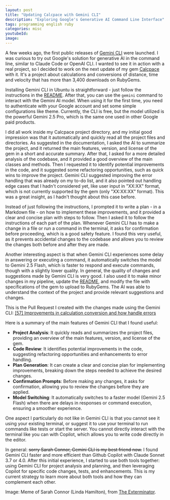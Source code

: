 ```yaml
---
layout: post
title: "Updating Calcpace with Gemini CLI"
description: "Exploring Google's Generative AI Command Line Interface"
tags: programming english ruby
categories: misc
youtubeId:
image:
---
```


A few weeks ago, the first public releases of [Gemini CLI](https://github.com/google-gemini/gemini-cli) were launched. I was curious to try out Google's solution for generative AI in the command line, similar to Claude Code or OpenAI CLI. I wanted to see it in action with a real project, so I decided to work on the next update of my gem [Calcpace](https://rubygems.org/gems/calcpace) with it. It's a project about calculations and conversions of distance, time and velocity that has more than 3,400 downloads on RubyGems.

Installing Gemini CLI in Ubuntu is straightforward - just follow the instructions in the [README](https://github.com/google-gemini/gemini-cli#quickstart). After that, you can use the `gemini` command to interact with the Gemini AI model. When using it for the first time, you need to authenticate with your Google account and set some simple configurations like theme. Currently, the CLI is free, but the model utilized is the powerful Gemini 2.5 Pro, which is the same one used in other Google paid products.

I did all work inside my Calcpace project directory, and my initial good impression was that it automatically and quickly read all the project files and directories. As suggested in the documentation, I asked the AI to summarize the project, and it returned the main features, version, and license of the gem in a short and accurate summary. After that, I asked for a more detailed analysis of the codebase, and it provided a good overview of the main classes and methods. Then I requested it to identify potential improvements in the code, and it suggested some refactoring opportunities, such as quick wins to improve the project. Gemini CLI suggested improving the error handling that was already on my to-do list, and it also pointed out handling edge cases that I hadn't considered yet, like user input in "XX:XX" format, which is not currently supported by the gem (only "XX:XX:XX" format). This was a great insight, as I hadn't thought about this case before.

Instead of just following the instructions, I prompted it to write a plan - in a Markdown file - on how to implement these improvements, and it provided a clear and concise plan with steps to follow. Then I asked it to follow the instructions of each part of the plan. Whenever Gemini CLI has to make a change in a file or run a command in the terminal, it asks for confirmation before proceeding, which is a good safety feature. I found this very useful, as it prevents accidental changes to the codebase and allows you to review the changes both before and after they are made.

Another interesting aspect is that when Gemini CLI experiences some delay in answering or executing a command, it automatically switches the model to Gemini 2.5 Flash, which is faster to respond and execute commands, though with a slightly lower quality. In general, the quality of changes and suggestions made by Gemini CLI is very good. I also used it to make minor changes in my pipeline, update the [README](https://github.com/0jonjo/calcpace), and modify the file with specifications of the gem to upload to RubyGems. The AI was able to understand the context of the project and provide relevant suggestions and changes.

This is the Pull Request I created with the changes made using the Gemini CLI: [[57] Improvements in calculation conversion and how handle errors](https://github.com/0jonjo/calcpace/pull/58/files)

Here is a summary of the main features of Gemini CLI that I found useful:

- **Project Analysis**: It quickly reads and summarizes the project files, providing an overview of the main features, version, and license of the gem.
- **Code Review**: It identifies potential improvements in the code, suggesting refactoring opportunities and enhancements to error handling.
- **Plan Generation**: It can create a clear and concise plan for implementing improvements, breaking down the steps needed to achieve the desired changes.
- **Confirmation Prompts**: Before making any changes, it asks for confirmation, allowing you to review the changes before they are applied.
- **Model Switching**: It automatically switches to a faster model (Gemini 2.5 Flash) when there are delays in responses or command execution, ensuring a smoother experience.

One aspect I particularly do not like in Gemini CLI is that you cannot see it using your existing terminal, or suggest it to use your terminal to run commands like tests or start the server. You cannot directly interact with the terminal like you can with Copilot, which allows you to write code directly in the editor.

In general: ~~sorry Sarah Connor, Gemini CLI is my best friend now.~~ I found Gemini CLI faster and more efficient than Github Copilot with Claude Sonnet 3.7 or 4.0. After this initial experience, I started to use both tools together: using Gemini CLI for project analysis and planning, and then leveraging Copilot for specific code changes, tests, and enhancements. This is my current strategy to learn more about both tools and how they can complement each other.

Image: Meme of Sarah Connor (Linda Hamilton), from [The Exterminator](https://en.wikipedia.org/wiki/The_Terminator).
